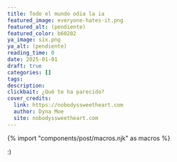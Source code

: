 ```yaml
---
title: Todo el mundo odia la ia
featured_image: everyone-hates-it.png
featured_alt: (pendiente)
featured_color: b60202
ya_image: six.png
ya_alt: (pendiente)
reading_time: 0
date: 2025-01-01
draft: true
categories: []
tags:
description:
clickbait: ¿Qué te ha parecido?
cover_credits:
  link: https://nobodyssweetheart.com
  author: Dyna Moe
  site: nobodyssweetheart.com
---
```

{% import "components/post/macros.njk" as macros %}

:)


